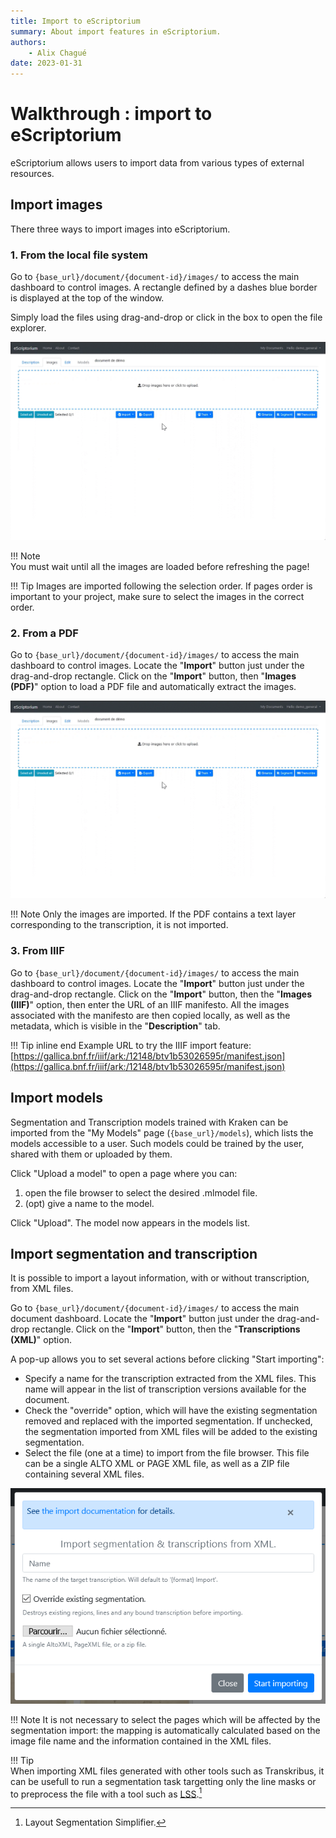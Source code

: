```yaml
---
title: Import to eScriptorium
summary: About import features in eScriptorium.
authors:
    - Alix Chagué
date: 2023-01-31
---
```


# Walkthrough : import to eScriptorium

eScriptorium allows users to import data from various types of external resources.

## Import images

There three ways to import images into eScriptorium.

### 1. From the local file system

Go to `{base_url}/document/{document-id}/images/` to access the main dashboard to control images. A rectangle defined by a dashes blue border is displayed at the top of the window.  

Simply load the files using drag-and-drop or click in the box to open the file explorer.  

![image: Demonstration of importing images from the local file system](img/import/escriptorium_import_images_locales.gif "Importing images from the local file system")

!!! Note  
    You must wait until all the images are loaded before refreshing the page!

!!! Tip
    Images are imported following the selection order. If pages order is important to your project, make sure to select the images in the correct order.

### 2. From a PDF

Go to `{base_url}/document/{document-id}/images/` to access the main dashboard to control images. Locate the "**Import**" button just under the drag-and-drop rectangle. Click on the "**Import**" button, then "**Images (PDF)**" option to load a PDF file and automatically extract the images.  

![image: Demonstration of importing images from a PDF](img/import/escriptorium_import_images_pdf.gif "Importing images from a PDF")

!!! Note
    Only the images are imported. If the PDF contains a text layer corresponding to the transcription, it is not imported.

### 3. From IIIF

Go to `{base_url}/document/{document-id}/images/` to access the main dashboard to control images. Locate the "**Import**" button just under the drag-and-drop rectangle. Click on the "**Import**" button, then the "**Images (IIIF)**" option, then enter the URL of an IIIF manifesto. All the images associated with the manifesto are then copied locally, as well as the metadata, which is visible in the "**Description**" tab.

!!! Tip inline end
    Example URL to try the IIIF import feature: [https://gallica.bnf.fr/iiif/ark:/12148/btv1b53026595r/manifest.json](https://gallica.bnf.fr/iiif/ark:/12148/btv1b53026595r/manifest.json)


## Import models

Segmentation and Transcription models trained with Kraken can be imported from the "My Models" page (`{base_url}/models`), which lists the models accessible to a user. Such models could be trained by the user, shared with them or uploaded by them.  

Click "Upload a model" to open a page where you can:

1. open the file browser to select the desired .mlmodel file.
2. (opt) give a name to the model.

Click "Upload". The model now appears in the models list.

<!-- todo: add illustration? -->

## Import segmentation and transcription

It is possible to import a layout information, with or without transcription, from XML files.

Go to `{base_url}/document/{document-id}/images/` to access the main document dashboard. Locate the "**Import**" button just under the drag-and-drop rectangle. Click on the "**Import**" button, then the "**Transcriptions (XML)**" option.  

A pop-up allows you to set several actions before clicking "Start importing":

- Specify a name for the transcription extracted from the XML files. This name will appear in the list of transcription versions available for the document. <!-- todo: add link to the subsection about transcription version -->
- Check the "override" option, which will have the existing segmentation removed and replaced with the imported segmentation. If unchecked, the segmentation imported from XML files will be added to the existing segmentation.
- Select the file (one at a time) to import from the file browser. This file can be a single ALTO XML or PAGE XML file, as well as a ZIP file containing several XML files.

![image: Settings for the XML import feature](img/import/escriptorium_import_xml_popup.png "Settings for XML import")

!!! Note
    It is not necessary to select the pages which will be affected by the segmentation import: the mapping is automatically calculated based on the image file name and the information contained in the XML files.  

!!! Tip  
    When importing XML files generated with other tools such as Transkribus, it can be usefull to run a segmentation task targetting only the line masks <!-- todo: add link to mask recalculation --> or to preprocess the file with a tool such as [LSS](https://github.com/ponteineptique/lss).[^lss]


[^lss]: Layout Segmentation Simplifier.
